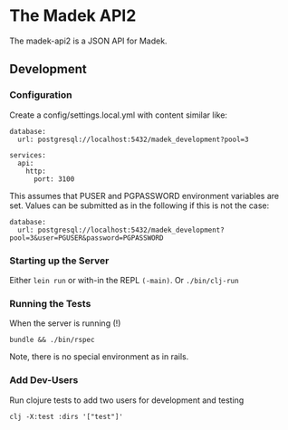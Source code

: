 # The Madek API2

The madek-api2 is a JSON API for Madek.

## Development

### Configuration

Create a config/settings.local.yml with content similar like:

    database:
      url: postgresql://localhost:5432/madek_development?pool=3

    services:
      api:
        http:
          port: 3100

This assumes that PUSER and PGPASSWORD environment variables are set. Values
can be submitted as in the following if this is not the case:

    database:
      url: postgresql://localhost:5432/madek_development?pool=3&user=PGUSER&password=PGPASSWORD

### Starting up the Server

Either `lein run` or with-in the REPL  `(-main)`.
Or `./bin/clj-run`

### Running the Tests

When the server is running (!)

    bundle && ./bin/rspec

Note, there is no special environment as in rails.

### Add Dev-Users

Run clojure tests to add two users for development and testing

`clj -X:test :dirs '["test"]'`
